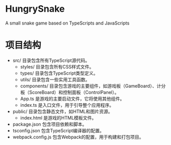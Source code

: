 # HungrySnake
A small snake game based on TypeScripts and JavaScripts

# 项目结构
- src/ 目录包含所有TypeScript源代码。
  - styles/ 目录包含所有CSS样式文件。
  - types/ 目录包含TypeScript类型定义。
  - utils/ 目录包含一些实用工具函数。
  - components/ 目录包含游戏的主要组件，如游戏板（GameBoard）、计分板（ScoreBoard）和控制面板（ControlPanel）。
  - App.ts 是游戏的主要启动文件，它将使用其他组件。
  - index.ts 是入口文件，用于引导整个应用程序。
- public/ 目录包含静态文件，如HTML和图片资源。
  - index.html 是游戏的HTML模板文件。
- package.json 包含项目依赖和脚本。
- tsconfig.json 包含TypeScript编译器的配置。
- webpack.config.js 包含Webpack的配置，用于构建和打包项目。
